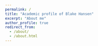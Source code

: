 ```yaml
---
permalink: /
title: "Academic profile of Blake Hansen"
excerpt: "About me"
author_profile: true
redirect_from: 
  - /about/
  - /about.html
---
```


